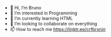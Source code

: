 - 👋 Hi, I’m Bruno
- 👀 I’m interested in Programming
- 🌱 I’m currently learning HTML
- 💞️ I’m looking to collaborate on everything
- 📫 How to reach me https://linktr.ee/crfbrxnin

<!---
Crfbrxnin/Crfbrxnin is a ✨ special ✨ repository because its `README.md` (this file) appears on your GitHub profile.
You can click the Preview link to take a look at your changes.
--->
